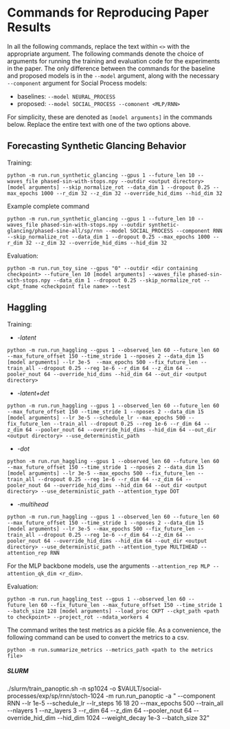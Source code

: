 # Commands for Reproducing Paper Results

In all the following commands, replace the text within `<>` with the appropriate argument. The following commands denote the choice of arguments for running the training and evaluation code for the experiments in the paper. The only difference between the commands for the baseline and proposed models is in the `--model` argument, along with the necessary `--component` argument for Social Process models:

- baselines: `--model NEURAL_PROCESS`
- proposed: `--model SOCIAL_PROCESS --comonent <MLP/RNN>`

For simplicity, these are denoted as `[model arguments]` in the commands below. Replace the entire text with one of the two options above.

## Forecasting Synthetic Glancing Behavior

Training:

```
python -m run.run_synthetic_glancing --gpus 1 --future_len 10 --waves_file phased-sin-with-stops.npy --outdir <output directory> [model arguments] --skip_normalize_rot --data_dim 1 --dropout 0.25 --max_epochs 1000 --r_dim 32 --z_dim 32 --override_hid_dims --hid_dim 32
```

Example complete command
```
python -m run.run_synthetic_glancing --gpus 1 --future_len 10 --waves_file phased-sin-with-stops.npy --outdir synthetic-glancing/phased-sine-all/sp/rnn --model SOCIAL_PROCESS --component RNN --skip_normalize_rot --data_dim 1 --dropout 0.25 --max_epochs 1000 --r_dim 32 --z_dim 32 --override_hid_dims --hid_dim 32
```

Evaluation:

```
python -m run.run_toy_sine --gpus "0" --outdir <dir containing checkpoint> --future_len 10 [model arguments] --waves_file phased-sin-with-stops.npy --data_dim 1 --dropout 0.25 --skip_normalize_rot --ckpt_fname <checkpoint file name> --test
```

## Haggling

Training:

- *-latent*

```
python -m run.run_haggling --gpus 1 --observed_len 60 --future_len 60 --max_future_offset 150 --time_stride 1 --nposes 2 --data_dim 15 [model arguments] --lr 3e-5  --max_epochs 500 --fix_future_len --train_all --dropout 0.25 --reg 1e-6 --r_dim 64 --z_dim 64 --pooler_nout 64 --override_hid_dims --hid_dim 64 --out_dir <output directory>
```

 - *-latent+det*

```
python -m run.run_haggling --gpus 1 --observed_len 60 --future_len 60 --max_future_offset 150 --time_stride 1 --nposes 2 --data_dim 15 [model arguments] --lr 3e-5 --schedule_lr --max_epochs 500 --fix_future_len --train_all --dropout 0.25 --reg 1e-6 --r_dim 64 --z_dim 64 --pooler_nout 64 --override_hid_dims --hid_dim 64 --out_dir <output directory> --use_deterministic_path
```

 - *-dot*

```
python -m run.run_haggling --gpus 1 --observed_len 60 --future_len 60 --max_future_offset 150 --time_stride 1 --nposes 2 --data_dim 15 [model arguments] --lr 3e-5 --max_epochs 500 --fix_future_len --train_all --dropout 0.25 --reg 1e-6 --r_dim 64 --z_dim 64 --pooler_nout 64 --override_hid_dims --hid_dim 64 --out_dir <output directory> --use_deterministic_path --attention_type DOT
```

 - *-multihead*

```
python -m run.run_haggling --gpus 1 --observed_len 60 --future_len 60 --max_future_offset 150 --time_stride 1 --nposes 2 --data_dim 15 [model arguments] --lr 3e-5 --max_epochs 500 --fix_future_len --train_all --dropout 0.25 --reg 1e-6 --r_dim 64 --z_dim 64 --pooler_nout 64 --override_hid_dims --hid_dim 64 --out_dir <output directory> --use_deterministic_path --attention_type MULTIHEAD --attention_rep RNN
```

For the MLP backbone models, use the arguments `--attention_rep MLP --attention_qk_dim <r_dim>`.

Evaluation:

```
python -m run.run_haggling_test --gpus 1 --observed_len 60 --future_len 60 --fix_future_len --max_future_offset 150 --time_stride 1 --batch_size 128 [model arguments] --load_proc CKPT --ckpt_path <path to checkpoint> --project_rot --ndata_workers 4
```

The command writes the test metrics as a pickle file. As a convenience, the
following command can be used to convert the metrics to a csv.

```
python -m run.summarize_metrics --metrics_path <path to the metrics file>
```


##### SLURM

./slurm/train_panoptic.sh -n sp1024 -o $VAULT/social-processes/exp/sp/rnn/stoch-1024 -m run.run_panoptic -a " --component RNN --lr 1e-5 --schedule_lr --lr_steps 16 18 20 --max_epochs 500 --train_all --nlayers 1 --nz_layers 3 --r_dim 64 --z_dim 64 --pooler_nout 64 --override_hid_dim --hid_dim 1024 --weight_decay 1e-3 --batch_size 32"
